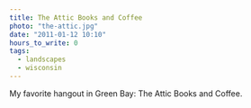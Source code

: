 ```yaml
---
title: The Attic Books and Coffee
photo: "the-attic.jpg"
date: "2011-01-12 10:10"
hours_to_write: 0
tags:
  - landscapes
  - wisconsin
---
```


My favorite hangout in Green Bay: The Attic Books and Coffee.
